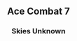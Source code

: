 <html>
  <body>
  <header>
    <h2>Ace Combat 7</h2>
    <h3>Skies Unknown</h3>
    </body>
    </html>
